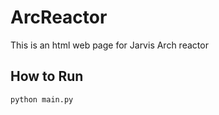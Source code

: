 # ArcReactor

This is an html web page for Jarvis Arch reactor

## How to Run
```
python main.py
```

